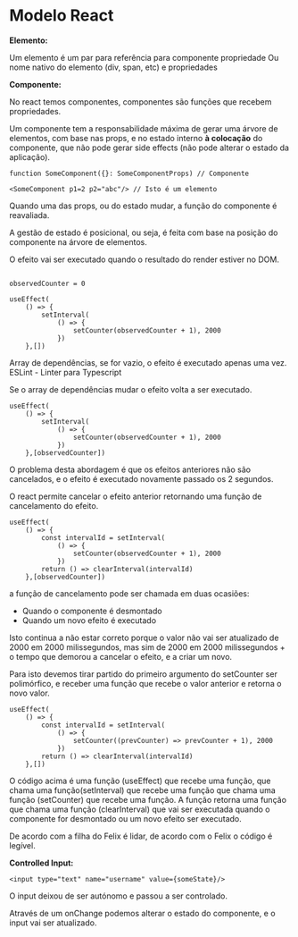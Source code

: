 # Modelo React

**Elemento:**

Um elemento é um par para referência para componente propriedade
Ou nome nativo do elemento (div, span, etc) e propriedades

**Componente:**

No react temos componentes, componentes são funções que recebem propriedades.

Um componente tem a responsabilidade máxima de gerar uma árvore de elementos, com base nas props, e no estado interno **à colocação** do componente, que não pode gerar side effects (não pode alterar o estado da aplicação).

```tsx
function SomeComponent({}: SomeComponentProps) // Componente

<SomeComponent p1=2 p2="abc"/> // Isto é um elemento
```

Quando uma das props, ou do estado mudar, a função do componente é reavaliada.

A gestão de estado é posicional, ou seja, é feita com base na posição do componente na árvore de elementos.

O efeito vai ser executado quando o resultado do render estiver no DOM.

```tsx

observedCounter = 0

useEffect(
    () => {
        setInterval(
            () => {
                setCounter(observedCounter + 1), 2000
            })
    },[])
```

Array de dependências, se for vazio, o efeito é executado apenas uma vez.
ESLint - Linter para Typescript

Se o array de dependências mudar o efeito volta a ser executado.

```tsx
useEffect(
    () => {
        setInterval(
            () => {
                setCounter(observedCounter + 1), 2000
            })
    },[observedCounter])
```

O problema desta abordagem é que os efeitos anteriores não são cancelados, e o efeito é executado novamente passado os 2 segundos.

O react permite cancelar o efeito anterior retornando uma função de cancelamento do efeito.

```tsx
useEffect(
    () => {
        const intervalId = setInterval(
            () => {
                setCounter(observedCounter + 1), 2000
            })
        return () => clearInterval(intervalId)
    },[observedCounter])
```

a função de cancelamento pode ser chamada em duas ocasiões:

- Quando o componente é desmontado
- Quando um novo efeito é executado

Isto continua a não estar correto porque o valor não vai ser atualizado de 2000 em 2000 milissegundos, mas sim de 2000 em 2000 milissegundos + o tempo que demorou a cancelar o efeito, e a criar um novo.

Para isto devemos tirar partido do primeiro argumento do setCounter ser polimórfico, e receber uma função que recebe o valor anterior e retorna o novo valor.

```tsx
useEffect(
    () => {
        const intervalId = setInterval(
            () => {
                setCounter((prevCounter) => prevCounter + 1), 2000
            })
        return () => clearInterval(intervalId)
    },[])
```
O código acima é uma função (useEffect) que recebe uma função, que chama uma função(setInterval) que recebe uma função que chama uma função (setCounter) que recebe uma função.
A função retorna uma função que chama uma função (clearInterval) que vai ser executada quando o componente for desmontado ou um novo efeito ser executado.

De acordo com a filha do Felix é lidar, de acordo com o Felix o código é legível.

**Controlled Input:**

```tsx
<input type="text" name="username" value={someState}/>
```

O input deixou de ser autónomo e passou a ser controlado.

Através de um onChange podemos alterar o estado do componente, e o input vai ser atualizado.
